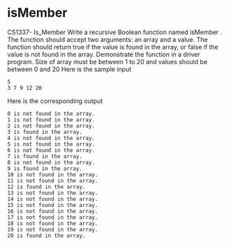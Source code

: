 # isMember
CS1337- Is_Member
Write a recursive Boolean function named isMember . The function should accept two arguments: an array and a value. The function should return true if the value is found in the array, or false if the value is not found in the array. Demonstrate the function in a driver program.
Size of array must be between 1 to 20 and values should be between 0 and 20
Here is the sample input
```
5
3 7 9 12 20
```
Here is the corresponding output
```
0 is not found in the array.
1 is not found in the array.
2 is not found in the array.
3 is found in the array.
4 is not found in the array.
5 is not found in the array.
6 is not found in the array.
7 is found in the array.
8 is not found in the array.
9 is found in the array.
10 is not found in the array.
11 is not found in the array.
12 is found in the array.
13 is not found in the array.
14 is not found in the array.
15 is not found in the array.
16 is not found in the array.
17 is not found in the array.
18 is not found in the array.
19 is not found in the array.
20 is found in the array.
